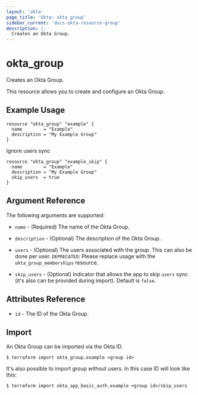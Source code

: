 ```yaml
---
layout: 'okta'
page_title: 'Okta: okta_group'
sidebar_current: 'docs-okta-resource-group'
description: |-
  Creates an Okta Group.
---
```


# okta_group

Creates an Okta Group.

This resource allows you to create and configure an Okta Group.

## Example Usage

```hcl
resource "okta_group" "example" {
  name        = "Example"
  description = "My Example Group"
}
```

Ignore users sync
```hcl
resource "okta_group" "example_skip" {
  name        = "Example"
  description = "My Example Group"
  skip_users  = true
}
```

## Argument Reference

The following arguments are supported:

- `name` - (Required) The name of the Okta Group.

- `description` - (Optional) The description of the Okta Group.

- `users` - (Optional) The users associated with the group. This can also be done per user.
`DEPRECATED`: Please replace usage with the `okta_group_memberships` resource.

- `skip_users` - (Optional) Indicator that allows the app to skip `users` sync (it's also can be provided during import). Default is `false`.

## Attributes Reference

- `id` - The ID of the Okta Group.

## Import

An Okta Group can be imported via the Okta ID.

```
$ terraform import okta_group.example <group id>
```

It's also possible to import group without users. In this case ID will look like this:

```
$ terraform import okta_app_basic_auth.example <group id>/skip_users
```
